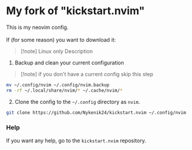 # My fork of "kickstart.nvim"

This is my neovim config.\
\
If (for some reason) you want to download it:
> [!note] Linux only
> Description
1. Backup and clean your current configuration
> [!note] if you don't have a current config skip this step
```bash
mv ~/.config/nvim ~/.config/nvim.backup
rm -rf ~/.local/share/nvim/* ~/.cache/nvim/*
```
2. Clone the config to the `~/.config` directory as `nvim`.
```bash
git clone https://github.com/Nykenik24/kickstart.nvim ~/.config/nvim
```

### Help
If you want any help, go to the `kickstart.nvim` repository.

